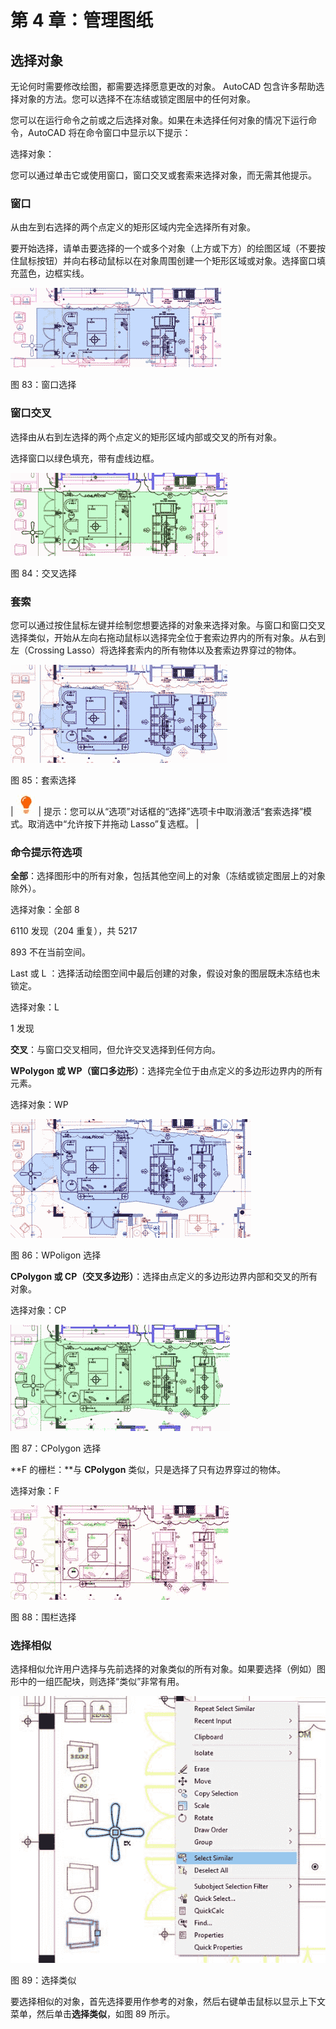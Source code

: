 # 第 4 章：管理图纸

## 选择对象

无论何时需要修改绘图，都需要选择愿意更改的对象。 AutoCAD 包含许多帮助选择对象的方法。您可以选择不在冻结或锁定图层中的任何对象。

您可以在运行命令之前或之后选择对象。如果在未选择任何对象的情况下运行命令，AutoCAD 将在命令窗口中显示以下提示：

选择对象：

您可以通过单击它或使用窗口，窗口交叉或套索来选择对象，而无需其他提示。

### 窗口

从由左到右选择的两个点定义的矩形区域内完全选择所有对象。

要开始选择，请单击要选择的一个或多个对象（上方或下方）的绘图区域（不要按住鼠标按钮）并向右移动鼠标以在对象周围创建一个矩形区域或对象。选择窗口填充蓝色，边框实线。

![](img/00116.jpeg)

图 83：窗口选择

### 窗口交叉

选择由从右到左选择的两个点定义的矩形区域内部或交叉的所有对象。

选择窗口以绿色填充，带有虚线边框。

![](img/00117.jpeg)

图 84：交叉选择

### 套索

您可以通过按住鼠标左键并绘制您想要选择的对象来选择对象。与窗口和窗口交叉选择类似，开始从左向右拖动鼠标以选择完全位于套索边界内的所有对象。从右到左（Crossing Lasso）将选择套索内的所有物体以及套索边界穿过的物体。

![](img/00118.jpeg)

图 85：套索选择

| ![](img/00033.jpeg) | 提示：您可以从“选项”对话框的“选择”选项卡中取消激活“套索选择”模式。取消选中“允许按下并拖动 Lasso”复选框。 |

### 命令提示符选项

**全部**：选择图形中的所有对象，包括其他空间上的对象（冻结或锁定图层上的对象除外）。

选择对象：全部 8

6110 发现（204 重复），共 5217

893 不在当前空间。

Last 或 L ：选择活动绘图空间中最后创建的对象，假设对象的图层既未冻结也未锁定。

选择对象：L

1 发现

**交叉**：与窗口交叉相同，但允许交叉选择到任何方向。

**WPolygon 或 WP（窗口多边形）**：选择完全位于由点定义的多边形边界内的所有元素。

选择对象：WP

![](img/00119.jpeg)

图 86：WPoligon 选择

**CPolygon 或 CP（交叉多边形）**：选择由点定义的多边形边界内部和交叉的所有对象。

选择对象：CP

![](img/00120.jpeg)

图 87：CPolygon 选择

**F 的栅栏：**与 **CPolygon** 类似，只是选择了只有边界穿过的物体。

选择对象：F

![](img/00121.jpeg)

图 88：围栏选择

### 选择相似

选择相似允许用户选择与先前选择的对象类似的所有对象。如果要选择（例如）图形中的一组匹配块，则选择“类似”非常有用。

![](img/00122.jpeg)

图 89：选择类似

要选择相似的对象，首先选择要用作参考的对象，然后右键单击鼠标以显示上下文菜单，然后单击**选择类似**，如图 89 所示。